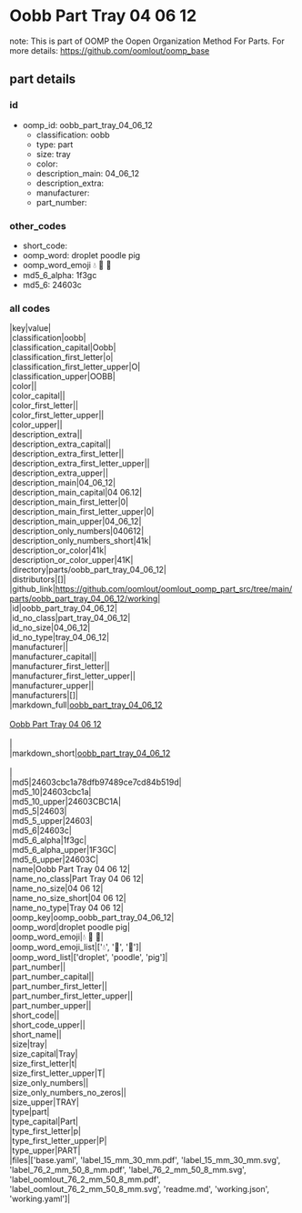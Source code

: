 # Oobb Part Tray 04 06 12  

note: This is part of OOMP the Oopen Organization Method For Parts. For more details: https://github.com/oomlout/oomp_base

##  part details





### id
* oomp_id: oobb_part_tray_04_06_12
  * classification: oobb
  * type: part
  * size: tray
  * color: 
  * description_main: 04_06_12
  * description_extra: 
  * manufacturer: 
  * part_number: 

### other_codes
* short_code: 
* oomp_word: droplet poodle pig
* oomp_word_emoji :droplet: :poodle: :pig:
* md5_6_alpha: 1f3gc
* md5_6: 24603c

### all codes 
|key|value|  
|classification|oobb|  
|classification_capital|Oobb|  
|classification_first_letter|o|  
|classification_first_letter_upper|O|  
|classification_upper|OOBB|  
|color||  
|color_capital||  
|color_first_letter||  
|color_first_letter_upper||  
|color_upper||  
|description_extra||  
|description_extra_capital||  
|description_extra_first_letter||  
|description_extra_first_letter_upper||  
|description_extra_upper||  
|description_main|04_06_12|  
|description_main_capital|04 06.12|  
|description_main_first_letter|0|  
|description_main_first_letter_upper|0|  
|description_main_upper|04_06_12|  
|description_only_numbers|040612|  
|description_only_numbers_short|41k|  
|description_or_color|41k|  
|description_or_color_upper|41K|  
|directory|parts/oobb_part_tray_04_06_12|  
|distributors|[]|  
|github_link|https://github.com/oomlout/oomlout_oomp_part_src/tree/main/parts/oobb_part_tray_04_06_12/working|  
|id|oobb_part_tray_04_06_12|  
|id_no_class|part_tray_04_06_12|  
|id_no_size|04_06_12|  
|id_no_type|tray_04_06_12|  
|manufacturer||  
|manufacturer_capital||  
|manufacturer_first_letter||  
|manufacturer_first_letter_upper||  
|manufacturer_upper||  
|manufacturers|[]|  
|markdown_full|[oobb_part_tray_04_06_12](https://github.com/oomlout/oomlout_oomp_part_src/tree/main/parts/oobb_part_tray_04_06_12/working)<br>[](https://github.com/oomlout/oomlout_oomp_part_src/tree/main/parts/oobb_part_tray_04_06_12/working)<br>[Oobb Part Tray 04 06 12](https://github.com/oomlout/oomlout_oomp_part_src/tree/main/parts/oobb_part_tray_04_06_12/working)<br><br>|  
|markdown_short|[oobb_part_tray_04_06_12](https://github.com/oomlout/oomlout_oomp_part_src/tree/main/parts/oobb_part_tray_04_06_12/working)<br><br>|  
|md5|24603cbc1a78dfb97489ce7cd84b519d|  
|md5_10|24603cbc1a|  
|md5_10_upper|24603CBC1A|  
|md5_5|24603|  
|md5_5_upper|24603|  
|md5_6|24603c|  
|md5_6_alpha|1f3gc|  
|md5_6_alpha_upper|1F3GC|  
|md5_6_upper|24603C|  
|name|Oobb Part Tray 04 06 12|  
|name_no_class|Part Tray 04 06 12|  
|name_no_size|04 06 12|  
|name_no_size_short|04 06 12|  
|name_no_type|Tray 04 06 12|  
|oomp_key|oomp_oobb_part_tray_04_06_12|  
|oomp_word|droplet poodle pig|  
|oomp_word_emoji|:droplet: :poodle: :pig:|  
|oomp_word_emoji_list|[':droplet:', ':poodle:', ':pig:']|  
|oomp_word_list|['droplet', 'poodle', 'pig']|  
|part_number||  
|part_number_capital||  
|part_number_first_letter||  
|part_number_first_letter_upper||  
|part_number_upper||  
|short_code||  
|short_code_upper||  
|short_name||  
|size|tray|  
|size_capital|Tray|  
|size_first_letter|t|  
|size_first_letter_upper|T|  
|size_only_numbers||  
|size_only_numbers_no_zeros||  
|size_upper|TRAY|  
|type|part|  
|type_capital|Part|  
|type_first_letter|p|  
|type_first_letter_upper|P|  
|type_upper|PART|  
|files|['base.yaml', 'label_15_mm_30_mm.pdf', 'label_15_mm_30_mm.svg', 'label_76_2_mm_50_8_mm.pdf', 'label_76_2_mm_50_8_mm.svg', 'label_oomlout_76_2_mm_50_8_mm.pdf', 'label_oomlout_76_2_mm_50_8_mm.svg', 'readme.md', 'working.json', 'working.yaml']|  
